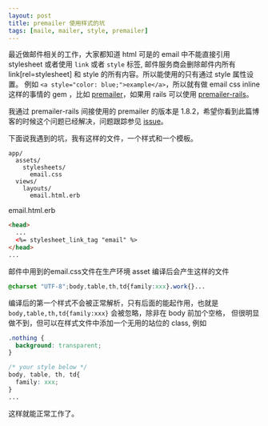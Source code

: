 ```yaml
---
layout: post
title: premailer 使用样式的坑
tags: [maile, mailer, style, premailer]
---
```


最近做邮件相关的工作，大家都知道 html 可是的 email 中不能直接引用 stylesheet 或者使用 `link` 或者 `style` 标签,
邮件服务商会删除邮件内所有 link[rel=stylesheet] 和 style 的所有内容。所以能使用的只有通过 style 属性设置。
例如 `<a style="color: blue;">example</a>`，所以就有做 email css inline 这样的事情的 gem ，比如 [premailer](https://github.com/premailer/premailer)，如果用 rails 可以使用 [premailer-rails](https://github.com/fphilipe/premailer-rails)。

我通过 premailer-rails 间接使用的 premailer 的版本是 1.8.2，希望你看到此篇博客的时候这个问题已经解决，问题跟踪参见 [issue](https://github.com/premailer/premailer/issues/228)。


下面说我遇到的坑，我有这样的文件，一个样式和一个模板。

```
app/
  assets/
    stylesheets/
      email.css
  views/
    layouts/
      email.html.erb
```

email.html.erb

```html
<head>
  ...
  <%= stylesheet_link_tag "email" %>
</head>
...
```

邮件中用到的email.css文件在生产环境 asset 编译后会产生这样的文件

```css
@charset "UTF-8";body,table,th,td{family:xxx}.work{}...
```

编译后的第一个样式不会被正常解析，只有后面的能起作用，也就是 `body,table,th,td{family:xxx}` 会被忽略，除非在 body 前加个空格，
但很明显做不到，但可以在样式文件中添加一个无用的站位的 class, 例如

```css
.nothing {
  background: transparent;
}

/* your style below */
body, table, th, td{
  family: xxx;
}
...

```

这样就能正常工作了。
